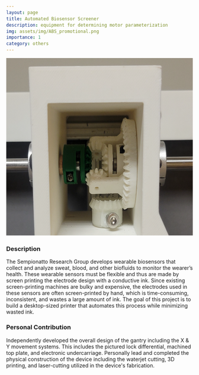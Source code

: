 ```yaml
---
layout: page
title: Automated Biosensor Screener
description: equipment for determining motor parameterization
img: assets/img/ABS_promotional.png
importance: 1
category: others
---
```


<img title="a title" alt="Alt text" src="/assets/img/ABS_Differential.png" width="640" height = "480">

### Description

The Sempionatto Research Group develops wearable biosensors that collect and analyze sweat, blood, and other biofluids to monitor the wearer’s health. These wearable sensors must be flexible and thus are made by screen printing the electrode design with a conductive ink. Since existing screen-printing machines are bulky and expensive, the electrodes used in these sensors are often screen-printed by hand, which is time-consuming, inconsistent, and wastes a large amount of ink. The goal of this project is to build a desktop-sized printer that automates this process while minimizing wasted ink.

### Personal Contribution

Independently developed the overall design of the gantry including the X & Y movement systems. This includes the pictured lock differential, machined top plate, and electronic undercarriage. Personally lead and completed the physical construction of the device including the waterjet cutting, 3D printing, and laser-cutting utilized in the device's fabrication. <br>
